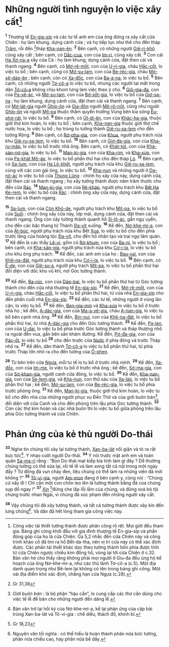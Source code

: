 # Những người tình nguyện lo việc xây cất[^1-18161eb5-4511-48f5-b21d-e0e1c625cbee]
<sup><b>1</b></sup> Thượng tế [En-gia-síp]() và các tư tế anh em của ông đứng ra xây cất cửa Chiên : họ làm khung, dựng cánh cửa ; và họ tiếp tục như thế cho đến tháp [Trăm](), rồi đến [^1@-18161eb5-4511-48f5-b21d-e0e1c625cbee]tháp [Kha-nan-ên](). <sup><b>2</b></sup> Bên cạnh, có những người [Giê-ri-khô]() cũng xây cất ; bên cạnh, có [Dắc-cua](), con của [Im-ri](), cũng xây cất. <sup><b>3</b></sup> Con cái [Ha Xơ-na-a]() xây cửa Cá : họ làm khung, dựng cánh cửa, đặt then cài và thanh ngang. <sup><b>4</b></sup> Bên cạnh, có [Mơ-rê-mốt](), con của [U-ri-gia](), cháu [Hắc-cốt](), lo việc tu bổ ; bên cạnh, cũng có [Mơ-su-lam](), con của [Be-réc-gia](), cháu [Mơ-sê-dáp-ên]() ; bên cạnh, còn có [Xa-đốc](), con của [Ba-a-na](), lo việc tu bổ. <sup><b>5</b></sup> Bên cạnh, có những người [Tơ-cô-a]() lo việc tu bổ, nhưng các người tai mắt trong dân [Tơ-cô-a]() không chịu khom lưng làm việc theo ý chủ. <sup><b>6</b></sup> [Giô-gia-đa](), con của [Pa-xê-ác](), và [Mơ-su-lam](), con của [Bơ-xốt-gia](), lo việc tu bổ cửa [Giơ-sa-na]() ; họ làm khung, dựng cánh cửa, đặt then cài và thanh ngang. <sup><b>7</b></sup> Bên cạnh, có [Mơ-lát-gia]() người [Ghíp-ôn]() và [Gia-đôn]() người [Mê-rô-nốt](), cũng như người [Ghíp-ôn]() và người [Mít-pa]() thuộc thẩm quyền trưởng Vùng bên kia sông [Êu-phơ-rát](), lo việc tu bổ. <sup><b>8</b></sup> Bên cạnh, có [Út-di-ên](), con của [Khác-ha-gia](), thuộc giới thợ kim hoàn, lo việc tu bổ ; bên cạnh, [Kha-nan-gia]() thuộc giới thợ chế nước hoa, lo việc tu bổ ; họ trùng tu tường thành [Giê-ru-sa-lem]() cho đến tường Rộng. <sup><b>9</b></sup> Bên cạnh, có [Rơ-pha-gia](), con của [Khua](), người phụ trách nửa khu [Giê-ru-sa-lem](), lo việc tu bổ. <sup><b>10</b></sup> Bên cạnh, có [Giơ-đa-gia](), con của [Kha-ru-máp](), lo việc tu bổ trước nhà ông. Bên cạnh, có [Khát-tút](), con của [Kha-sáp-nơ-gia](), lo việc tu bổ. <sup><b>11</b></sup> [Man-ki-gia](), con của [Kha-rim](), và [Kha-súp](), con của [Pa-khát Mô-áp](), lo việc tu bổ phần thứ hai cho đến tháp [Lò](). <sup><b>12</b></sup> Bên cạnh, có [Sa-lum](), con của [Ha Lô-khết](), người phụ trách nửa khu [Giê-ru-sa-lem](), cùng với các con gái ông, lo việc tu bổ. <sup><b>13</b></sup> [Kha-nun]() và những người ở [Da-nô-ác]() lo việc tu bổ cửa [Thung Lũng]() : chính họ xây cửa này, dựng cánh cửa, đặt then cài và thanh ngang ; họ xây tường thành được năm trăm thước cho đến cửa [Rác](). <sup><b>14</b></sup> [Man-ki-gia](), con của [Rê-kháp](), người phụ trách khu [Bết Ha Ke-rem](), lo việc tu bổ cửa [Rác]() : chính ông xây cửa này, dựng cánh cửa, đặt then cài và thanh ngang.

<sup><b>15</b></sup> [Sa-lum](), con của [Côn Khô-de](), người phụ trách khu [Mít-pa](), lo việc tu bổ cửa [Suối]() : chính ông xây cửa này, lợp mái, dựng cánh cửa, đặt then cài và thanh ngang. Ông còn xây tường thành quanh hồ [Si-lô-ác](), gần ngự uyển, cho đến các bậc thang từ Thành [Đa-vít]() xuống. <sup><b>16</b></sup> Kế đến, [Nơ-khe-mi-a](), con của [Át-búc](), người phụ trách nửa khu Bết [Xua](), lo việc tu bổ cho đến phía trước lăng của hoàng tộc [Đa-vít](), cho đến hồ nhân tạo và trại ngự lâm quân. <sup><b>17</b></sup> Kế đến là các thầy [Lê-vi](), gồm có [Rơ-khum](), con của [Ba-ni](), lo việc tu bổ ; bên cạnh, có [Kha-sáp-gia](), người phụ trách nửa khu [Cơ-i-la](), lo việc tu bổ cho khu ông phụ trách. <sup><b>18</b></sup> Kế đến, các anh em của họ : [Bau-vai](), con của [Khê-na-đát](), người phụ trách nửa khu [Cơ-i-la](), lo việc tu bổ. <sup><b>19</b></sup> Bên cạnh, có [Ê-de](), con của [Giê-su-a](), người phụ trách [Mít-pa](), lo việc tu bổ phần thứ hai đối diện với dốc kho vũ khí, nơi Góc tường thành.

<sup><b>20</b></sup> Kế đến, [Ba-rúc](), con của [Dáp-bai](), lo việc tu bổ phần thứ hai từ Góc tường thành cho đến cửa nhà thượng tế [En-gia-síp](). <sup><b>21</b></sup> Kế đến, [Mơ-rê-mốt](), con của [U-ri-gia](), cháu [Hắc-cốt](), lo việc tu bổ phần thứ hai, từ cửa nhà [En-gia-síp]() cho đến phần cuối nhà [En-gia-síp](). <sup><b>22</b></sup> Kế đến, các tư tế, những người ở vùng lân cận, lo việc tu bổ. <sup><b>23</b></sup> Kế đến, [Ben-gia-min]() và [Kha-súp]() lo việc tu bổ ở trước nhà họ ; kế đến, [A-dác-gia](), con của [Ma-a-xê-gia](), cháu [A-nan-gia](), lo việc tu bổ bên cạnh nhà ông. <sup><b>24</b></sup> Kế đến, [Bin-nui](), con của [Khê-na-đát](), lo việc tu bổ phần thứ hai, từ nhà [A-dác-gia]() cho đến Góc tường thành. <sup><b>25</b></sup> Kế đến, [Pa-lan](), con của [U-dai](), lo việc tu bổ phía trước Góc tường thành và tháp thượng nhô ra ngoài đền vua, gần bên sân khám đường. Kế đến, [Pơ-đa-gia](), con của [Pác-ốt](), lo việc tu bổ <sup><b>26</b></sup> cho đến trước cửa [Nước]() ở phía đông và trước Tháp nhô ra. <sup><b>27</b></sup> Kế đến, dân thành [Tơ-cô-a]() lo việc tu bổ phần thứ hai, từ phía trước Tháp lớn nhô ra cho đến tường của [Ô-phen]().

<sup><b>28</b></sup> Từ bên trên cửa [Ngựa](), mỗi tư tế lo tu bổ ở trước nhà mình. <sup><b>29</b></sup> Kế đến, [Xa-đốc](), con của [Im-me](), lo việc tu bổ ở trước nhà ông ; kế đến, [Sơ-ma-gia](), con của [Sơ-khan-gia](), người canh cửa đông, lo việc tu bổ. <sup><b>30</b></sup> Kế đến, [Kha-nan-gia](), con của [Se-lem-gia](), và [Kha-nun](), con thứ sáu của [Xa-láp](), lo việc tu bổ phần thứ hai ; kế đến, [Mơ-su-lam](), con của [Be-réc-gia](), lo việc tu bổ phía trước phòng ông. <sup><b>31</b></sup> Kế đến, [Man-ki-gia](), thuộc giới thợ kim hoàn, lo việc tu bổ cho đến nhà của những người phục vụ Đền Thờ và của giới buôn bán[^2-18161eb5-4511-48f5-b21d-e0e1c625cbee], đối diện với cửa Canh và cho đến phòng trên lầu phía Góc tường thành. <sup><b>32</b></sup> Còn các thợ kim hoàn và các nhà buôn thì lo việc tu bổ giữa phòng trên lầu phía Góc tường thành và cửa Chiên.

# Phản ứng của kẻ thù người Do-thái
<sup><b>33</b></sup> Nghe tin chúng tôi xây lại tường thành, [Xan-ba-lát]() nổi giận và tỏ ra rất bực tức[^3-18161eb5-4511-48f5-b21d-e0e1c625cbee]. Y nhạo cười người Do-thái. <sup><b>34</b></sup> Y nói trước mặt anh em và toán quân [Sa-ma-ri]() rằng : “Bọn Do-thái mạt kiếp kia tính làm gì đây ? Dễ thường chúng tưởng có thể sửa lại, rồi tế lễ và làm xong tất cả nội trong một ngày đấy ? Từ đống đá vụn cháy đen, liệu chúng có thể làm ra những viên đá mới không ?” <sup><b>35</b></sup> [Tô-vi-gia](), người [Am-mon]() đang ở bên cạnh y, cũng nói : “Chúng cứ xây đi ! Chỉ cần một con chồn leo lên là tường thành bằng đá của chúng sụp đổ ngay !” <sup><b>37</b></sup> [Xin]() [^2@-18161eb5-4511-48f5-b21d-e0e1c625cbee]đừng che lấp lỗi lầm của chúng, và đừng xoá bỏ tội chúng trước nhan Ngài, vì chúng đã xúc phạm đến những người xây cất.

<sup><b>38</b></sup> Vậy chúng tôi đã xây tường thành, và tất cả tường thành được xây kín đến lưng chừng[^5-18161eb5-4511-48f5-b21d-e0e1c625cbee]. Và dân đã hết lòng tham gia công việc này.

[^1-18161eb5-4511-48f5-b21d-e0e1c625cbee]: Công việc tái thiết tường thành được phân công rõ rệt. Mọi giới đều tham gia. Bảng ghi công khởi đầu với gia đình thượng tế En-gia-síp và phần đóng góp của họ là cửa Chiên. Ga 5,2 nhắc đến cửa Chiên này và công trình khảo cổ đã tìm ra hồ Bết-da-tha, nên vị trí cửa này có thể xác định được. Các phần tái thiết khác dọc theo tường thành bốn phía được tính từ cửa Chiên ngược chiều kim đồng hồ, vòng lại tới cửa Chiên ở c.32. Bản văn hé cho thấy rằng không phải mọi người ở Giu-đa đều ủng hộ kế hoạch của ông Nơ-khe-mi-a, như các thủ lãnh Tơ-cô-a (c.5). Một địa danh quan trọng như Bê-lem lại không có tên trong bảng ghi công. Một vài địa điểm khó xác định, chẳng hạn cửa Ngựa (c.28).
[^2-18161eb5-4511-48f5-b21d-e0e1c625cbee]: *Giới buôn bán* : là bộ phận “hậu cần”, lo cung cấp các thứ cần dùng cho việc tế lễ để bán cho những người đến dâng lễ.
[^3-18161eb5-4511-48f5-b21d-e0e1c625cbee]: Bản văn trở lại hồi ký của Nơ-khe-mi-a, kể lại phản ứng của cặp bài trùng Xan-ba-lát và Tô-vi-gia : chế diễu, thách đố, khinh bỉ.
[^5-18161eb5-4511-48f5-b21d-e0e1c625cbee]: Nguyên văn tối nghĩa : có thể hiểu là hoàn thành phân nửa bức tường, phân nửa chiều cao, hay phân nửa bề dầy.
[^1@-18161eb5-4511-48f5-b21d-e0e1c625cbee]: Gr 31,38
[^2@-18161eb5-4511-48f5-b21d-e0e1c625cbee]: Gr 18,23